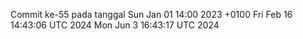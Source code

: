 Commit ke-55 pada tanggal Sun Jan 01 14:00 2023 +0100
Fri Feb 16 14:43:06 UTC 2024
Mon Jun  3 16:43:17 UTC 2024
